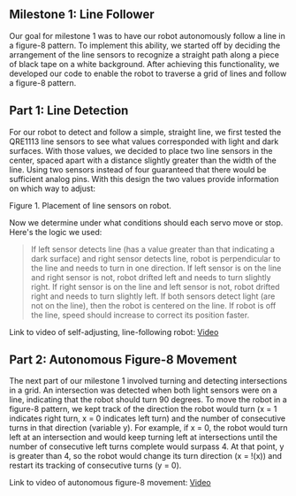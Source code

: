 ## Milestone 1: Line Follower

Our goal for milestone 1 was to have our robot autonomously follow a line in a figure-8 pattern. To implement this ability, we started off by deciding the arrangement of the line sensors to recognize a straight path along a piece of black tape on a white background. After achieving this functionality, we developed our code to enable the robot to traverse a grid of lines and follow a figure-8 pattern. 

## Part 1: Line Detection
For our robot to detect and follow a simple, straight line, we first tested the QRE1113 line sensors to see what values corresponded with light and dark surfaces. With those values, we decided to place two line sensors in the center, spaced apart with a distance slightly greater than the width of the line. Using two sensors instead of four guaranteed that there would be sufficient analog pins. With this design the two values provide information on which way to adjust:

Figure 1. Placement of line sensors on robot.

Now we determine under what conditions should each servo move or stop. Here's the logic we used:
>If left sensor detects line (has a value greater than that indicating a dark surface) and right sensor detects line, robot is perpendicular to the line and needs to turn in one direction.
>If left sensor is on the line and right sensor is not, robot drifted left and needs to turn slightly right.
>If right sensor is on the line and left sensor is not, robot drifted right and needs to turn slightly left.
>If both sensors detect light (are not on the line), then the robot is centered on the line. 
>If robot is off the line, speed should increase to correct its position faster. 

Link to video of self-adjusting, line-following robot: [Video](https://youtu.be/CC1JYYBU080) 

## Part 2: Autonomous Figure-8 Movement
The next part of our milestone 1 involved turning and detecting intersections in a grid. An intersection was detected when both light sensors were on a line, indicating that the robot should turn 90 degrees. To move the robot in a figure-8 pattern, we kept track of the direction the robot would turn (x = 1 indicates right turn, x = 0 indicates left turn) and the number of consecutive turns in that direction (variable y). For example, if x = 0, the robot would turn left at an intersection and would keep turning left at intersections until the number of consecutive left turns complete would surpass 4. At that point, y is greater than 4, so the robot would change its turn direction (x = !(x)) and restart its tracking of consecutive turns (y = 0).

Link to video of autonomous figure-8 movement:  [Video](https://youtu.be/ZuVscGUPQMY)
